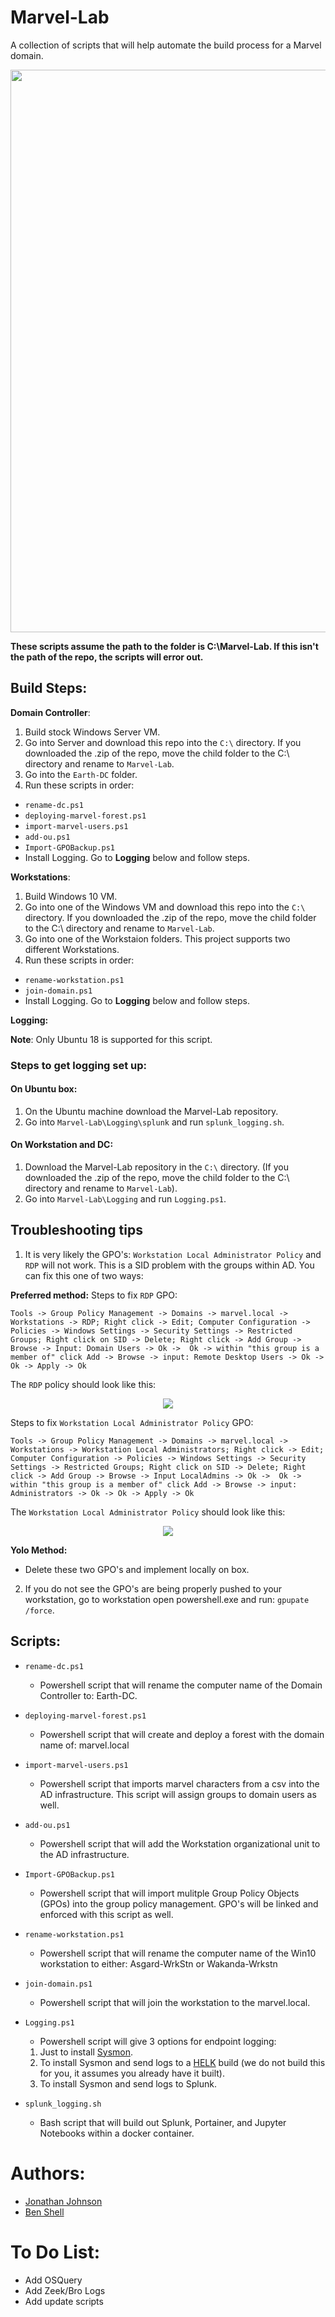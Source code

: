 # Marvel-Lab
A collection of scripts that will help automate the build process for a Marvel domain. 

<img src="https://thumbs.gfycat.com/KlutzyIdealisticCanine-size_restricted.gif" width=900 />

**These scripts assume the path to the folder is C:\Marvel-Lab. If this isn't the path of the repo, the scripts will error out.**

## Build Steps: 

**Domain Controller**: 
1. Build stock Windows Server VM. 
2. Go into Server and download this repo into the `C:\` directory. If you downloaded the .zip of the repo, move the child folder to the C:\ directory and rename to `Marvel-Lab`. 
3. Go into the `Earth-DC` folder. 
4. Run these scripts in order: 
  * `rename-dc.ps1`
  * `deploying-marvel-forest.ps1`
  * `import-marvel-users.ps1`
  * `add-ou.ps1`
  * `Import-GPOBackup.ps1`
   * Install Logging. Go to **Logging** below and follow steps. 


**Workstations**:
1. Build Windows 10 VM.
2. Go into one of the Windows VM and download this repo into the `C:\` directory. If you downloaded the .zip of the repo, move the child folder to the C:\ directory and rename to `Marvel-Lab`. 
3. Go into one of the Workstaion folders. This project supports two different Workstations. 
4. Run these scripts in order: 
  * `rename-workstation.ps1`
  * `join-domain.ps1`
  * Install Logging. Go to **Logging** below and follow steps. 
  
  
**Logging:**

**Note**: Only Ubuntu 18 is supported for this script. 

### Steps to get logging set up: 

#### On Ubuntu box: 
1. On the Ubuntu machine download the Marvel-Lab repository. 
2. Go into `Marvel-Lab\Logging\splunk` and run `splunk_logging.sh`.

#### On Workstation and DC:
1. Download the Marvel-Lab repository in the `C:\` directory. (If you downloaded the .zip of the repo, move the child folder to the C:\ directory and rename to `Marvel-Lab`). 
2. Go into `Marvel-Lab\Logging` and run `Logging.ps1`. 

## Troubleshooting tips
1. It is very likely the GPO's: `Workstation Local Administrator Policy` and `RDP` will not work. This is a SID problem with the groups within AD. You can fix this one of two ways: 

**Preferred method:** 
Steps to fix `RDP` GPO:


```
Tools -> Group Policy Management -> Domains -> marvel.local -> Workstations -> RDP; Right click -> Edit; Computer Configuration -> Policies -> Windows Settings -> Security Settings -> Restricted Groups; Right click on SID -> Delete; Right click -> Add Group -> Browse -> Input: Domain Users -> Ok ->  Ok -> within "this group is a member of" click Add -> Browse -> input: Remote Desktop Users -> Ok -> Ok -> Apply -> Ok
```

The `RDP` policy should look like this: 

<p align="center"><img src="https://github.com/jsecurity101/Marvel-Lab/blob/master/images/RDP.PNG"></p>


Steps to fix `Workstation Local Administrator Policy` GPO:

```
Tools -> Group Policy Management -> Domains -> marvel.local -> Workstations -> Workstation Local Administrators; Right click -> Edit; Computer Configuration -> Policies -> Windows Settings -> Security Settings -> Restricted Groups; Right click on SID -> Delete; Right click -> Add Group -> Browse -> Input LocalAdmins -> Ok ->  Ok -> within "this group is a member of" click Add -> Browse -> input: Administrators -> Ok -> Ok -> Apply -> Ok
```

The `Workstation Local Administrator Policy` should look like this: 

<p align="center"><img src="https://github.com/jsecurity101/Marvel-Lab/blob/master/images/LocalAdmin.PNG"></p>

**Yolo Method:** 
* Delete these two GPO's and implement locally on box. 

2. If you do not see the GPO's are being properly pushed to your workstation, go to workstation open powershell.exe and run: `gpupate /force`. 


## Scripts:

  * `rename-dc.ps1`
    * Powershell script that will rename the computer name of the Domain Controller to: Earth-DC.
  
  * `deploying-marvel-forest.ps1`
    * Powershell script that will create and deploy a forest with the domain name of: marvel.local

  * `import-marvel-users.ps1`
    * Powershell script that imports marvel characters from a csv into the AD infrastructure. This script will assign groups to domain users as well. 

  * `add-ou.ps1`
    * Powershell script that will add the Workstation organizational unit to the AD infrastructure. 

  * `Import-GPOBackup.ps1`
    * Powershell script that will import mulitple Group Policy Objects (GPOs) into the group policy management. GPO's will be linked and enforced with this script as well. 

  * `rename-workstation.ps1`
    * Powershell script that will rename the computer name of the Win10 workstation to either: Asgard-WrkStn or Wakanda-Wrkstn
  
  * `join-domain.ps1`
    * Powershell script that will join the workstation to the marvel.local.

  * `Logging.ps1`
    * Powershell script will give 3 options for endpoint logging: 
     1. Just to install [Sysmon](https://docs.microsoft.com/en-us/sysinternals/downloads/sysmon). 
     2. To install Sysmon and send logs to a [HELK](https://github.com/Cyb3rWard0g/HELK) build (we do not build this for you, it assumes you already have it built). 
     3. To install Sysmon and send logs to Splunk.
   
  * `splunk_logging.sh`
    * Bash script that will build out Splunk, Portainer, and Jupyter Notebooks within a docker container. 

# Authors:
* [Jonathan Johnson](https://twitter.com/jsecurity101) 
* [Ben Shell](https://twitter.com/UsernameIsBen)


# To Do List: 

* Add OSQuery
* Add Zeek/Bro Logs
* Add update scripts 
